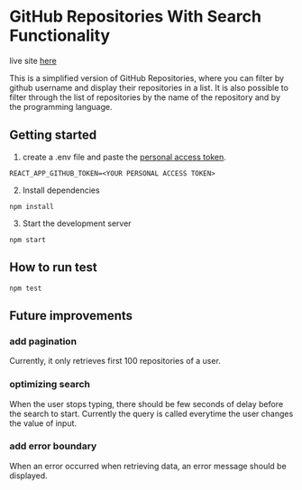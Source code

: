 # GitHub Repositories With Search Functionality

live site [here](https://anne-mfl.github.io/github-repo-search/)

This is a simplified version of GitHub Repositories, where you can filter by github username and display their repositories in a list. It is also possible to filter through the list of repositories by the name of the repository and by the programming language.

## Getting started

1. create a .env file and paste the [personal access token](https://docs.github.com/en/authentication/keeping-your-account-and-data-secure/managing-your-personal-access-tokens).

```
REACT_APP_GITHUB_TOKEN=<YOUR PERSONAL ACCESS TOKEN>
```

2. Install dependencies 
```
npm install
```

3. Start the development server
```
npm start
```

## How to run test

```
npm test
```

## Future improvements

### add pagination
Currently, it only retrieves first 100 repositories of a user.

### optimizing search
When the user stops typing, there should be few seconds of delay before the search to start. Currently the query is called everytime the user changes the value of input.

### add error boundary
When an error occurred when retrieving data, an error message should be displayed.




